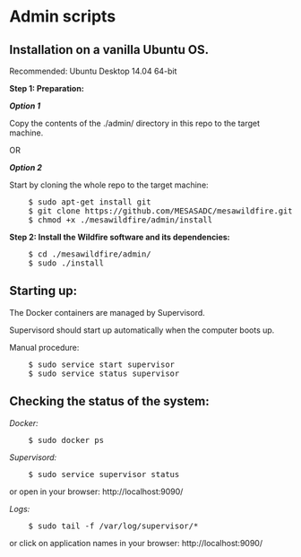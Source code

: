 Admin scripts
=============


Installation on a vanilla Ubuntu OS. 
------------------------------------

Recommended: Ubuntu Desktop 14.04 64-bit


**Step 1: Preparation:**

***Option 1***

Copy the contents of the ./admin/ directory in this repo to the target machine.


OR


***Option 2***

Start by cloning the whole repo to the target machine:

<pre>
    $ sudo apt-get install git
    $ git clone https://github.com/MESASADC/mesawildfire.git
    $ chmod +x ./mesawildfire/admin/install
</pre>



**Step 2: Install the Wildfire software and its dependencies:**

<pre>
    $ cd ./mesawildfire/admin/
    $ sudo ./install
</pre>


Starting up:
------------

The Docker containers are managed by Supervisord.

Supervisord should start up automatically when the computer boots up.

Manual procedure:
<pre>
    $ sudo service start supervisor
    $ sudo service status supervisor
</pre>


Checking the status of the system:
----------------------------------

*Docker:*
<pre>
    $ sudo docker ps
</pre>

*Supervisord:*

<pre>
    $ sudo service supervisor status
</pre>

or open in your browser: http://localhost:9090/

*Logs:*
<pre>
    $ sudo tail -f /var/log/supervisor/*
</pre>

or click on application names in your browser: http://localhost:9090/

